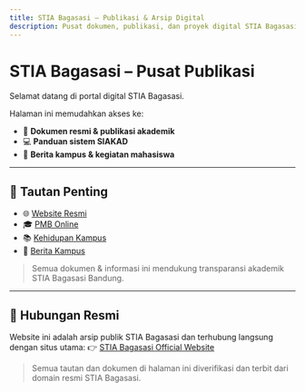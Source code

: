 ```yaml
---
title: STIA Bagasasi – Publikasi & Arsip Digital
description: Pusat dokumen, publikasi, dan proyek digital STIA Bagasasi.
---
```


# STIA Bagasasi – Pusat Publikasi
Selamat datang di portal digital STIA Bagasasi.

Halaman ini memudahkan akses ke:
- 📘 **Dokumen resmi & publikasi akademik**
- 💻 **Panduan sistem SIAKAD**
- 📰 **Berita kampus & kegiatan mahasiswa**

---

## 🔗 Tautan Penting
- 🌐 [Website Resmi](https://stiabagasasi.ac.id)
- 🎓 [PMB Online](https://stiabagasasi.ac.id/pmb)
- 📚 [Kehidupan Kampus](https://stiabagasasi.ac.id/kehidupan-kampus/)
- 🧾 [Berita Kampus](https://stiabagasasi.ac.id/rapat-kordinasi-persiapan-perkuliahan-genap-tahun-akademik-2023-2024-stia-bagasasi/)

> Semua dokumen & informasi ini mendukung transparansi akademik STIA Bagasasi Bandung.
---

## 🔗 Hubungan Resmi
Website ini adalah arsip publik STIA Bagasasi dan terhubung langsung dengan situs utama:
👉 [STIA Bagasasi Official Website](https://stiabagasasi.ac.id)

> Semua tautan dan dokumen di halaman ini diverifikasi dan terbit dari domain resmi STIA Bagasasi.
